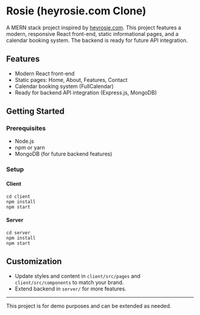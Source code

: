 # Rosie (heyrosie.com Clone)

A MERN stack project inspired by [heyrosie.com](https://heyrosie.com/). This project features a modern, responsive React front-end, static informational pages, and a calendar booking system. The backend is ready for future API integration.

## Features
- Modern React front-end
- Static pages: Home, About, Features, Contact
- Calendar booking system (FullCalendar)
- Ready for backend API integration (Express.js, MongoDB)

## Getting Started

### Prerequisites
- Node.js
- npm or yarn
- MongoDB (for future backend features)

### Setup

#### Client
```
cd client
npm install
npm start
```

#### Server
```
cd server
npm install
npm start
```

## Customization
- Update styles and content in `client/src/pages` and `client/src/components` to match your brand.
- Extend backend in `server/` for more features.

---

This project is for demo purposes and can be extended as needed.
